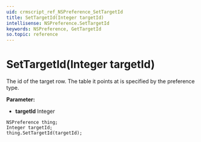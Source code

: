 ```yaml
---
uid: crmscript_ref_NSPreference_SetTargetId
title: SetTargetId(Integer targetId)
intellisense: NSPreference.SetTargetId
keywords: NSPreference, GetTargetId
so.topic: reference
---
```


# SetTargetId(Integer targetId)

The id of the target row. The table it points at is specified by the preference type.

**Parameter:** 
 - **targetId** Integer

```crmscript
NSPreference thing;
Integer targetId;
thing.SetTargetId(targetId);
```

